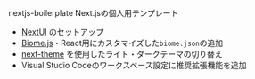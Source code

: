 nextjs-boilerplate
Next.jsの個人用テンプレート

* [NextUI](https://nextui.org) のセットアップ
* [Biome.js](https://biomejs.dev/ja/)・React用にカスタマイズした`biome.json`の追加
* [next-theme](https://www.npmjs.com/package/next-themes) を使用したライト・ダークテーマの切り替え
* Visual Studio Codeのワークスペース設定に推奨拡張機能を追加

